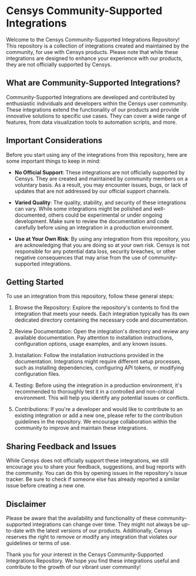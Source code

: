 # Censys Community-Supported Integrations

Welcome to the Censys Community-Supported Integrations Repository! This repository is a collection of integrations created and maintained by the community, for use with Censys products. Please note that while these integrations are designed to enhance your experience with our products, they are not officially supported by Censys.

## What are Community-Supported Integrations?
Community-Supported Integrations are developed and contributed by enthusiastic individuals and developers within the Censys user community. These integrations extend the functionality of our products and provide innovative solutions to specific use cases. They can cover a wide range of features, from data visualization tools to automation scripts, and more.

## Important Considerations
Before you start using any of the integrations from this repository, here are some important things to keep in mind:

- **No Official Support**: These integrations are not officially supported by Censys. They are created and maintained by community members on a voluntary basis. As a result, you may encounter issues, bugs, or lack of updates that are not addressed by our official support channels.

- **Varied Quality**: The quality, stability, and security of these integrations can vary. While some integrations might be polished and well-documented, others could be experimental or under ongoing development. Make sure to review the documentation and code carefully before using an integration in a production environment.

- **Use at Your Own Risk**: By using any integration from this repository, you are acknowledging that you are doing so at your own risk. Censys is not responsible for any potential data loss, security breaches, or other negative consequences that may arise from the use of community-supported integrations.

## Getting Started
To use an integration from this repository, follow these general steps:

1. Browse the Repository: Explore the repository's contents to find the integration that meets your needs. Each integration typically has its own dedicated directory containing the necessary code and documentation.

2. Review Documentation: Open the integration's directory and review any available documentation. Pay attention to installation instructions, configuration options, usage examples, and any known issues.

3. Installation: Follow the installation instructions provided in the documentation. Integrations might require different setup processes, such as installing dependencies, configuring API tokens, or modifying configuration files.

4. Testing: Before using the integration in a production environment, it's recommended to thoroughly test it in a controlled and non-critical environment. This will help you identify any potential issues or conflicts.

5. Contributions: If you're a developer and would like to contribute to an existing integration or add a new one, please refer to the contribution guidelines in the repository. We encourage collaboration within the community to improve and maintain these integrations.

## Sharing Feedback and Issues
While Censys does not officially support these integrations, we still encourage you to share your feedback, suggestions, and bug reports with the community. You can do this by opening issues in the repository's issue tracker. Be sure to check if someone else has already reported a similar issue before creating a new one.

## Disclaimer
Please be aware that the availability and functionality of these community-supported integrations can change over time. They might not always be up-to-date with the latest versions of our products. Additionally, Censys reserves the right to remove or modify any integration that violates our guidelines or terms of use.

Thank you for your interest in the Censys Community-Supported Integrations Repository. We hope you find these integrations useful and contribute to the growth of our vibrant user community!